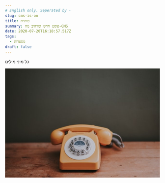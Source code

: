 ```yaml
---
# English only. Seperated by -
slug: cms-is-on
title: כותרת
summary: פוסט חדש ומרהיב מה-CMS
date: 2020-07-20T16:18:57.517Z
tags:
  - מסעדות
draft: false
---
```

כל מיני מילים

![telephone](/assets/images/uploads/contact.jpg "טלפון כתום")